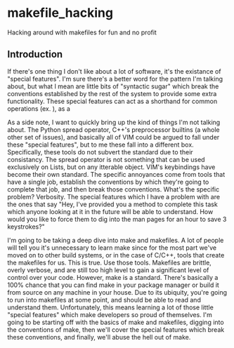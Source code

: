 # makefile_hacking
Hacking around with makefiles for fun and no profit

## Introduction
If there's one thing I don't like about a lot of software, it's the existance of "special features". I'm sure there's a better word for the pattern I'm talking about, but what I mean are little bits of "syntactic sugar" which break the conventions established by the rest of the system to provide some extra functionality. These special features can act as a shorthand for common operations (ex. ), as a

As a side note, I want to quickly bring up the kind of things I'm not talking about. The Python spread operator, C++'s preprocessor builtins (a whole other set of issues), and basically all of VIM could be argued to fall under these "special features", but to me these fall into a different box. Specifically, these tools do not subvert the standard due to their consistancy. The spread operator is not something that can be used exclusively on Lists, but on any itterable object. VIM's keybindings have become their own standard. The specific annoyances come from tools that have a single job, establish the conventions by which they're going to complete that job, and then break those conventions. What's the specific problem? Verbosity. The special features which I have a problem with are the ones that say "Hey, I've provided you a method to complete this task which anyone looking at it in the future will be able to understand. How would you like to force them to dig into the man pages for an hour to save 3 keystrokes?"

I'm going to be taking a deep dive into make and makefiles. A lot of people will tell you it's unnecessary to learn make since for the most part we've moved on to other build systems, or in the case of C/C++, tools that create the makefiles for us. This is true. Use those tools. Makefiles are brittle, overly verbose, and are still too high level to gain a significant level of control over your code. However, make is a standard. There's basically a 100% chance that you can find make in your package manager or build it from source on any machine in your house. Due to its ubiquity, you're going to run into makefiles at some point, and should be able to read and understand them. Unfortunately, this means learning a lot of those little "special features" which make developers so proud of themselves. I'm going to be starting off with the basics of make and makefiles, digging into the conventions of make, then we'll cover the special features which break these conventions, and finally, we'll abuse the hell out of make.
